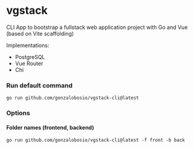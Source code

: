 # vgstack
CLI App to bootstrap a fullstack web application project with Go and Vue (based on Vite scaffolding)

Implementations:
- PostgreSQL
- Vue Router
- Chi

### Run default command
```
go run github.com/gonzalobosio/vgstack-cli@latest
```
### Options
#### Folder names (frontend, backend)
```
go run github.com/gonzalobosio/vgstack-cli@latest -f front -b back
```